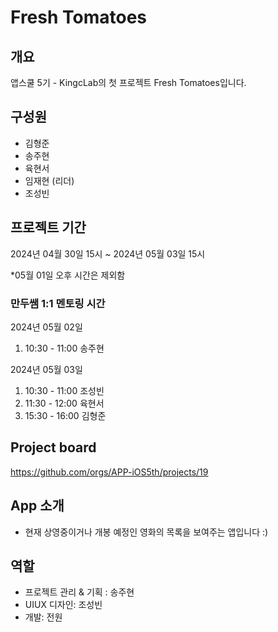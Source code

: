 # Fresh Tomatoes
## 개요
앱스쿨 5기 - KingcLab의 첫 프로젝트 Fresh Tomatoes입니다.
## 구성원
* 김형준
* 송주현
* 육현서
* 임재현 (리더)
* 조성빈
## 프로젝트 기간
2024년 04월 30일 15시 ~ 2024년 05월 03일 15시

*05월 01일 오후 시간은 제외함

### 만두쌤 1:1 멘토링 시간
2024년 05월 02일
  1. 10:30 - 11:00 송주현
     
2024년 05월 03일
  1. 10:30 - 11:00 조성빈
  2. 11:30 - 12:00 육현서
  3. 15:30 - 16:00 김형준
## Project board
https://github.com/orgs/APP-iOS5th/projects/19
## App 소개
* 현재 상영중이거나 개봉 예정인 영화의 목록을 보여주는 앱입니다 :)
## 역할
* 프로젝트 관리 & 기획 : 송주현
* UIUX 디자인: 조성빈
* 개발: 전원
